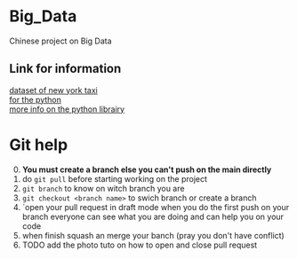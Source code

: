 # Big_Data
Chinese project on Big Data

## Link for information
[dataset of new york taxi](https://www.nyc.gov/site/tlc/about/tlc-trip-record-data.page)<br>
[for the python](https://www.nyc.gov/assets/tlc/downloads/pdf/working_parquet_format.pdf)<br>
[more info on the python librairy](https://arrow.apache.org/docs/python/parquet.html)<br>

# Git help

0. **You must create a branch else you can't push on the main directly**
1. do `git pull` before starting working on the project
2. `git branch` to know on witch branch you are
3. `git checkout <branch name>` to swich branch or create a branch
4. `open your pull request in draft mode when you do the first push on your branch
    everyone can see what you are doing and can help you on your code
5. when finish squash an merge your banch (pray you don't have conflict)
6. TODO add the photo tuto on how to open and close pull request
